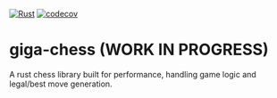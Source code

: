 [![Rust](https://github.com/Zitronenjoghurt/giga-chess/actions/workflows/rust.yml/badge.svg)](https://github.com/Zitronenjoghurt/giga-chess/actions/workflows/rust.yml)
[![codecov](https://codecov.io/gh/Zitronenjoghurt/giga-chess/graph/badge.svg?token=UM6T22YO17)](https://codecov.io/gh/Zitronenjoghurt/giga-chess)

# giga-chess (WORK IN PROGRESS)

A rust chess library built for performance, handling game logic and legal/best move generation.
